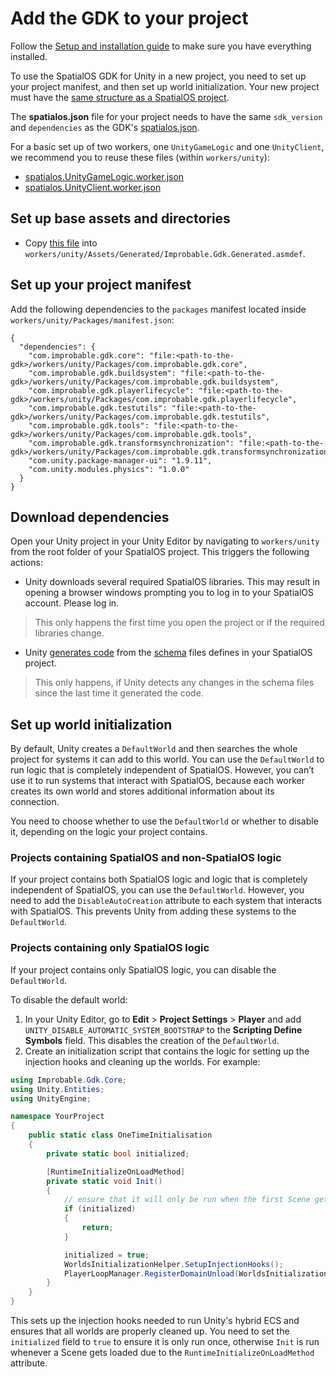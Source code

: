 # Add the GDK to your project

Follow the [Setup and installation guide]({{urlRoot}}/setup-and-installing) to make sure you have everything installed.

To use the SpatialOS GDK for Unity in a new project, you need to set up your project manifest, and then set up world initialization. Your new project must have the [same structure as a SpatialOS project](https://docs.improbable.io/reference/latest/shared/reference/project-structure).

The **spatialos.json** file for your project needs to have the same `sdk_version` and `dependencies` as the GDK's [spatialos.json](https://github.com/spatialos/gdk-for-unity/blob/master/spatialos.json).

For a basic set up of two workers, one `UnityGameLogic` and one `UnityClient`, we recommend you to reuse these files (within `workers/unity`):

  * [spatialos.UnityGameLogic.worker.json](https://github.com/spatialos/gdk-for-unity/blob/master/workers/unity/spatialos.UnityGameLogic.worker.json)
  * [spatialos.UnityClient.worker.json](https://github.com/spatialos/gdk-for-unity/blob/master/workers/unity/spatialos.UnityClient.worker.json)

## Set up base assets and directories

  * Copy [this file](https://github.com/spatialos/gdk-for-unity/blob/master/workers/unity/Assets/Generated/Improbable.Gdk.Generated.asmdef) into `workers/unity/Assets/Generated/Improbable.Gdk.Generated.asmdef`.

## Set up your project manifest
Add the following dependencies to the `packages` manifest located inside `workers/unity/Packages/manifest.json`:
```
{
  "dependencies": {
    "com.improbable.gdk.core": "file:<path-to-the-gdk>/workers/unity/Packages/com.improbable.gdk.core",
    "com.improbable.gdk.buildsystem": "file:<path-to-the-gdk>/workers/unity/Packages/com.improbable.gdk.buildsystem",
    "com.improbable.gdk.playerlifecycle": "file:<path-to-the-gdk>/workers/unity/Packages/com.improbable.gdk.playerlifecycle",
    "com.improbable.gdk.testutils": "file:<path-to-the-gdk>/workers/unity/Packages/com.improbable.gdk.testutils",
    "com.improbable.gdk.tools": "file:<path-to-the-gdk>/workers/unity/Packages/com.improbable.gdk.tools",
    "com.improbable.gdk.transformsynchronization": "file:<path-to-the-gdk>/workers/unity/Packages/com.improbable.gdk.transformsynchronization",
    "com.unity.package-manager-ui": "1.9.11",
    "com.unity.modules.physics": "1.0.0"
  }
}
```

## Download dependencies

Open your Unity project in your Unity Editor by navigating to `workers/unity` from the root folder of your SpatialOS project.
This triggers the following actions:
  
  * Unity downloads several required SpatialOS libraries. This may result in opening a browser windows prompting you to log in to your SpatialOS account.  Please log in.
  
  > This only happens the first time you open the project or if the required libraries change.

  * Unity [generates code]({{urlRoot}}/content/code-generator) from the [schema]({{urlRoot}}/content/glossary#schema) files defines in your SpatialOS project.

  > This only happens, if Unity detects any changes in the schema files since the last time it generated the code.

## Set up world initialization

By default, Unity creates a `DefaultWorld` and then searches the whole project for systems it can add to this world. You can use the `DefaultWorld` to run logic that is completely independent of SpatialOS. However, you can’t use it to run systems that interact with SpatialOS, because each worker creates its own world and stores additional information about its connection.

You need to choose whether to use the `DefaultWorld` or whether to disable it, depending on the logic your project contains.

### Projects containing SpatialOS and non-SpatialOS logic

If your project contains both SpatialOS logic and logic that is completely independent of SpatialOS, you can use the `DefaultWorld`. However, you need to add the `DisableAutoCreation` attribute to each system that interacts with SpatialOS. This prevents Unity from adding these systems to the `DefaultWorld`.

### Projects containing only SpatialOS logic

If your project contains only SpatialOS logic, you can disable the `DefaultWorld`.

To disable the default world:

1. In your Unity Editor, go to **Edit** > **Project Settings** > **Player** and add `UNITY_DISABLE_AUTOMATIC_SYSTEM_BOOTSTRAP` to the **Scripting Define Symbols** field. This disables the creation of the `DefaultWorld`.
1. Create an initialization script that contains the logic for setting up the injection hooks and cleaning up the worlds. For example:

```csharp
using Improbable.Gdk.Core;
using Unity.Entities;
using UnityEngine;

namespace YourProject
{
    public static class OneTimeInitialisation
    {
        private static bool initialized;

        [RuntimeInitializeOnLoadMethod]
        private static void Init()
        {
            // ensure that it will only be run when the first Scene gets loaded
            if (initialized)
            {
                return;
            }

            initialized = true;
            WorldsInitializationHelper.SetupInjectionHooks();
            PlayerLoopManager.RegisterDomainUnload(WorldsInitializationHelper.DomainUnloadShutdown, 1000);
        }
    }
}

```
This sets up the injection hooks needed to run Unity's hybrid ECS and ensures that all worlds are properly cleaned up. You need to set the `initialized` field to `true` to ensure it is only run once, otherwise `Init` is run whenever a Scene gets loaded due to the `RuntimeInitializeOnLoadMethod` attribute.
